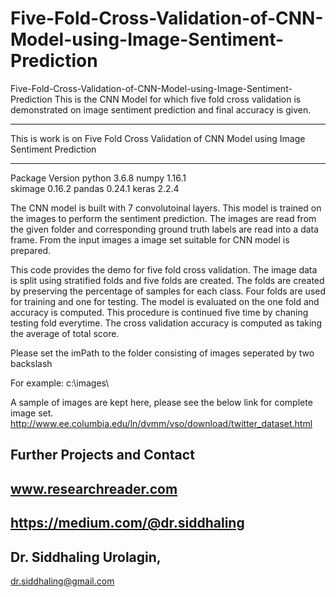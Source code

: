 # Five-Fold-Cross-Validation-of-CNN-Model-using-Image-Sentiment-Prediction
Five-Fold-Cross-Validation-of-CNN-Model-using-Image-Sentiment-Prediction
This is the CNN Model for which five fold cross validation is demonstrated on image sentiment prediction and final accuracy is given.


*******************************************************************************************************
This is work is on Five Fold Cross Validation of CNN Model using Image Sentiment Prediction
*******************************************************************************************************

Package Version
python 3.6.8
numpy  1.16.1  
skimage 0.16.2
pandas 0.24.1
keras 2.2.4                  

The CNN model is built with 7 convolutoinal layers. This model is trained on the images to perform the sentiment prediction.
The images are read from the given folder and corresponding ground truth labels are read into a data frame.
From the input images a image set suitable for CNN model is prepared.

This code provides the demo for five fold cross validation. The image data is split using stratified folds and five folds are created.
The folds are created by preserving the percentage of samples for each class. Four folds are used for training and one for testing.
The model is evaluated on the one fold and accuracy is computed. This procedure is continued five time by chaning testing fold everytime.
The cross validation accuracy is computed as taking the average of total score.

Please set the imPath to the folder consisting of images seperated by two backslash

For example: c:\\images\\

A sample of images are kept here, please see the below link for complete image set.
http://www.ee.columbia.edu/ln/dvmm/vso/download/twitter_dataset.html

## Further Projects and Contact
## www.researchreader.com

## https://medium.com/@dr.siddhaling

## Dr. Siddhaling Urolagin,
dr.siddhaling@gmail.com

